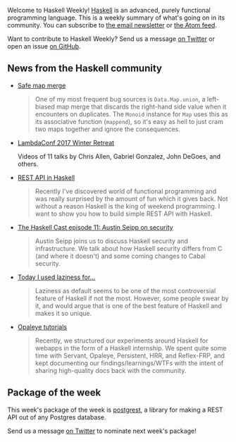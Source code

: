 <!-- 2017-03-09 -->

Welcome to Haskell Weekly!
[Haskell](https://haskell-lang.org) is an advanced, purely functional programming language.
This is a weekly summary of what's going on in its community.
You can subscribe to [the email newsletter](https://news.us10.list-manage.com/subscribe?u=49a6a2e17b12be2c5c4dcb232&id=ffbbbbd930)
or [the Atom feed](/haskell-weekly.atom).

Want to contribute to Haskell Weekly?
Send us a message [on Twitter](https://twitter.com/haskellweekly)
or open an issue [on GitHub](https://github.com/haskellweekly/haskellweekly.github.io).

## News from the Haskell community

-   [Safe map merge](http://teh.id.au/posts/2017/03/03/map-merge/index.html)

    > One of my most frequent bug sources is `Data.Map.union`, a left-biased map merge that discards the right-hand side value when it encounters on duplicates. The `Monoid` instance for `Map` uses this as its associative function (`mappend`), so it's easy as hell to just cram two maps together and ignore the consequences.

-   [LambdaConf 2017 Winter Retreat](https://www.youtube.com/playlist?list=PL7DZ7q3nEWhy9wMify6MXW6F339W4g4Eo)

    Videos of 11 talks by Chris Allen, Gabriel Gonzalez, John DeGoes, and others.

-   [REST API in Haskell](http://maciek.io/rest-api-in-haskell/)

    > Recently I've discovered world of functional programming and was really surprised by the amount of fun which it gives back. Not without a reason Haskell is the king of weekend programming. I want to show you how to build simple REST API with Haskell.

-   [The Haskell Cast episode 11: Austin Seipp on security](http://www.haskellcast.com/episode/011-austin-seipp-on-security)

    > Austin Seipp joins us to discuss Haskell security and infrastructure. We talk about how Haskell security differs from C (and where it doesn't) and some coming changes to Cabal security.

-   [Today I used laziness for...](https://np.reddit.com/r/haskell/comments/5xge0v/today_i_used_laziness_for/)

    > Laziness as default seems to be one of the most controversial feature of Haskell if not the most. However, some people swear by it, and would argue that is one of the best feature of Haskell and makes it so unique.

-   [Opaleye tutorials](https://np.reddit.com/r/haskell/comments/5x35qa/opaleye_tutorials/)

    > Recently, we structured our experiments around Haskell for webapps in the form of a Haskell internship. We spent quite some time with Servant, Opaleye, Persistent, HRR, and Reflex-FRP, and kept documenting our findings/learnings/WTFs with the intent of sharing high-quality docs back with the community.

## Package of the week

This week's package of the week is [postgrest](https://hackage.haskell.org/package/postgrest),
a library for making a REST API out of any Postgres database.

Send us a message [on Twitter](https://twitter.com/haskellweekly) to nominate next week's package!
